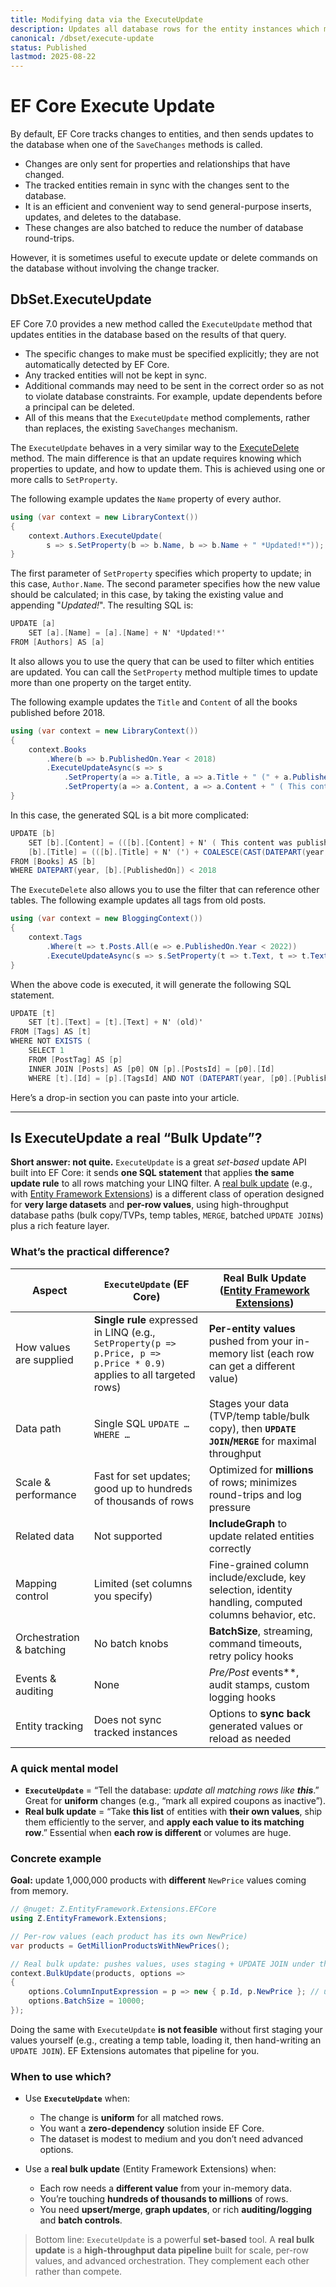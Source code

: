 ```yaml
---
title: Modifying data via the ExecuteUpdate
description: Updates all database rows for the entity instances which match the LINQ query from the database. 
canonical: /dbset/execute-update
status: Published
lastmod: 2025-08-22
---
```


# EF Core Execute Update

By default, EF Core tracks changes to entities, and then sends updates to the database when one of the `SaveChanges` methods is called. 

 - Changes are only sent for properties and relationships that have changed. 
 - The tracked entities remain in sync with the changes sent to the database. 
 - It is an efficient and convenient way to send general-purpose inserts, updates, and deletes to the database. 
 - These changes are also batched to reduce the number of database round-trips.

However, it is sometimes useful to execute update or delete commands on the database without involving the change tracker. 

## DbSet.ExecuteUpdate

EF Core 7.0 provides a new method called the `ExecuteUpdate` method that updates entities in the database based on the results of that query. 

 - The specific changes to make must be specified explicitly; they are not automatically detected by EF Core.
 - Any tracked entities will not be kept in sync.
 - Additional commands may need to be sent in the correct order so as not to violate database constraints. For example, update dependents before a principal can be deleted.
 - All of this means that the `ExecuteUpdate` method complements, rather than replaces, the existing `SaveChanges` mechanism.

The `ExecuteUpdate` behaves in a very similar way to the [ExecuteDelete](/dbset/execute-delete) method. The main difference is that an update requires knowing which properties to update, and how to update them. This is achieved using one or more calls to `SetProperty`. 

The following example updates the `Name` property of every author.

```csharp
using (var context = new LibraryContext())
{
    context.Authors.ExecuteUpdate(
        s => s.SetProperty(b => b.Name, b => b.Name + " *Updated!*"));
}
```

The first parameter of `SetProperty` specifies which property to update; in this case, `Author.Name`. The second parameter specifies how the new value should be calculated; in this case, by taking the existing value and appending "*Updated!*". The resulting SQL is:

```csharp
UPDATE [a]
    SET [a].[Name] = [a].[Name] + N' *Updated!*'
FROM [Authors] AS [a]
```

It also allows you to use the query that can be used to filter which entities are updated. You can call the `SetProperty` method multiple times to update more than one property on the target entity. 

The following example updates the `Title` and `Content` of all the books published before 2018.

```csharp
using (var context = new LibraryContext())
{
    context.Books
        .Where(b => b.PublishedOn.Year < 2018)
        .ExecuteUpdateAsync(s => s
            .SetProperty(a => a.Title, a => a.Title + " (" + a.PublishedOn.Year + ")")
            .SetProperty(a => a.Content, a => a.Content + " ( This content was published in " + b.PublishedOn.Year + ")"));
}
```

In this case, the generated SQL is a bit more complicated:

```csharp
UPDATE [b]
    SET [b].[Content] = (([b].[Content] + N' ( This content was published in ') + COALESCE(CAST(DATEPART(year, [b].[PublishedOn]) AS nvarchar(max)), N'')) + N')',
    [b].[Title] = (([b].[Title] + N' (') + COALESCE(CAST(DATEPART(year, [b].[PublishedOn]) AS nvarchar(max)), N'')) + N')'
FROM [Books] AS [b]
WHERE DATEPART(year, [b].[PublishedOn]) < 2018
```

The `ExecuteDelete` also allows you to use the filter that can reference other tables. The following example updates all tags from old posts.

```csharp
using (var context = new BloggingContext())
{
    context.Tags
        .Where(t => t.Posts.All(e => e.PublishedOn.Year < 2022))
        .ExecuteUpdateAsync(s => s.SetProperty(t => t.Text, t => t.Text + " (old)"));
}
```

When the above code is executed, it will generate the following SQL statement. 

```csharp
UPDATE [t]
    SET [t].[Text] = [t].[Text] + N' (old)'
FROM [Tags] AS [t]
WHERE NOT EXISTS (
    SELECT 1
    FROM [PostTag] AS [p]
    INNER JOIN [Posts] AS [p0] ON [p].[PostsId] = [p0].[Id]
    WHERE [t].[Id] = [p].[TagsId] AND NOT (DATEPART(year, [p0].[PublishedOn]) < 2022))
```

Here’s a drop-in section you can paste into your article.

---

## Is ExecuteUpdate a real “Bulk Update”?

**Short answer: not quite.** `ExecuteUpdate` is a great *set-based* update API built into EF Core: it sends **one SQL statement** that applies **the same update rule** to all rows matching your LINQ filter.
A [real bulk update](/bulk-extensions/bulk-update) (e.g., with [Entity Framework Extensions](https://entityframework-extensions.net/bulk-update)) is a different class of operation designed for **very large datasets** and **per-row values**, using high-throughput database paths (bulk copy/TVPs, temp tables, `MERGE`, batched `UPDATE JOIN`s) plus a rich feature layer.

### What’s the practical difference?

| Aspect                   | `ExecuteUpdate` (EF Core)                                                                                              | Real Bulk Update ([Entity Framework Extensions](https://entityframework-extensions.net/bulk-update))                                                         |
| ------------------------ | ---------------------------------------------------------------------------------------------------------------------- | ------------------------------------------------------------------------------------------------------ |
| How values are supplied  | **Single rule** expressed in LINQ (e.g., `SetProperty(p => p.Price, p => p.Price * 0.9)` applies to all targeted rows) | **Per-entity values** pushed from your in-memory list (each row can get a different value)             |
| Data path                | Single SQL `UPDATE … WHERE …`                                                                                          | Stages your data (TVP/temp table/bulk copy), then **`UPDATE JOIN`/`MERGE`** for maximal throughput     |
| Scale & performance      | Fast for set updates; good up to hundreds of thousands of rows                                                         | Optimized for **millions** of rows; minimizes round-trips and log pressure                             |
| Related data             | Not supported                                                                                                          | **IncludeGraph** to update related entities correctly                                                  |
| Mapping control          | Limited (set columns you specify)                                                                                      | Fine-grained column include/exclude, key selection, identity handling, computed columns behavior, etc. |
| Orchestration & batching | No batch knobs                                                                                                         | **BatchSize**, streaming, command timeouts, retry policy hooks                                         |
| Events & auditing        | None                                                                                                                   | **Pre*/Post* events\*\*, audit stamps, custom logging hooks                                            |
| Entity tracking          | Does not sync tracked instances                                                                                        | Options to **sync back** generated values or reload as needed                                          |

### A quick mental model

* **`ExecuteUpdate`** = “Tell the database: *update all matching rows like **this***.”
  Great for **uniform** changes (e.g., “mark all expired coupons as inactive”).
* **Real bulk update** = “Take **this list** of entities with **their own values**, ship them efficiently to the server, and **apply each value to its matching row**.”
  Essential when **each row is different** or volumes are huge.

### Concrete example

**Goal:** update 1,000,000 products with **different** `NewPrice` values coming from memory.

```csharp
// @nuget: Z.EntityFramework.Extensions.EFCore
using Z.EntityFramework.Extensions;

// Per-row values (each product has its own NewPrice)
var products = GetMillionProductsWithNewPrices();

// Real bulk update: pushes values, uses staging + UPDATE JOIN under the hood
context.BulkUpdate(products, options =>
{
    options.ColumnInputExpression = p => new { p.Id, p.NewPrice }; // update only needed columns
    options.BatchSize = 10000;
});
```

Doing the same with `ExecuteUpdate` **is not feasible** without first staging your values yourself (e.g., creating a temp table, loading it, then hand-writing an `UPDATE JOIN`). EF Extensions automates that pipeline for you.

### When to use which?

* Use **`ExecuteUpdate`** when:

  * The change is **uniform** for all matched rows.
  * You want a **zero-dependency** solution inside EF Core.
  * The dataset is modest to medium and you don’t need advanced options.

* Use a **real bulk update** (Entity Framework Extensions) when:

  * Each row needs a **different value** from your in-memory data.
  * You’re touching **hundreds of thousands to millions** of rows.
  * You need **upsert/merge**, **graph updates**, or rich **auditing/logging** and **batch controls**.

> Bottom line: `ExecuteUpdate` is a powerful **set-based** tool. A **real bulk update** is a **high-throughput data pipeline** built for scale, per-row values, and advanced orchestration. They complement each other rather than compete.


